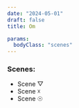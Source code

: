 ```yaml
---
date: "2024-05-01"
draft: false
title: Om

params:
  bodyClass: "scenes"
---
```


### Scenes:

- Scene &#9661;
- Scene &#9747;
- Scene &#9737;

